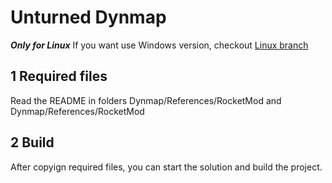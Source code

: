 # Unturned Dynmap

_**Only for Linux**_
If you want use Windows version, checkout [Linux branch](https://github.com/AnthoDingo/DynmapSource/tree/Windows)

## 1 Required files

Read the README in folders Dynmap/References/RocketMod and Dynmap/References/RocketMod

## 2 Build

After copyign required files, you can start the solution and build the project.  